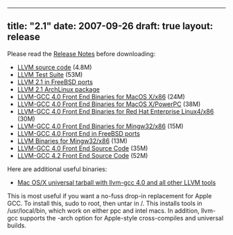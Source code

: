 
---
title: "2.1"
date: 2007-09-26
draft: true
layout: release
---

Please read the [Release Notes](/2.1/docs/ReleaseNotes.html) before
downloading:
* [LLVM source code](/2.1/llvm-2.1.tar.gz) (4.8M)
* [LLVM Test Suite](/2.1/llvm-test-2.1.tar.gz) (53M)
* [LLVM 2.1 in FreeBSD ports](http://www.freshports.org/devel/llvm)
* [LLVM 2.1 ArchLinux package](http://aur.archlinux.org/packages.php?do_Details=1&ID=11372)
* [LLVM-GCC 4.0 Front End Binaries for MacOS X/x86](/2.1/llvm-gcc4.0-2.1-x86-darwin8.tar.gz) (24M)
* [LLVM-GCC 4.0 Front End Binaries for MacOS X/PowerPC](/2.1/llvm-gcc4.0-2.1-ppc-darwin8.10.0.tar.gz) (38M)
* [LLVM-GCC 4.0 Front End Binaries for Red Hat Enterprise Linux4/x86](/2.1/llvm-gcc4.0-2.1-x86-linux-RHEL4.tar.gz) (30M)
* [LLVM-GCC 4.0 Front End Binaries for Mingw32/x86](/2.1/llvm-gcc4.0-2.1-x86-mingw32.tar.bz2) (15M)
* [LLVM-GCC 4.0 Front End in FreeBSD ports](http://www.freshports.org/lang/llvm-gcc4)
* [LLVM Binaries for Mingw32/x86](/2.1/llvm-2.1-x86-mingw32.tar.bz2) (13M)
* [LLVM-GCC 4.0 Front End Source Code](/2.1/llvm-gcc4.0-2.1.source.tar.gz) (35M)
* [LLVM-GCC 4.2 Front End Source Code](/2.1/llvm-gcc4.2-2.1.source.tar.gz) (52M)


Here are additional useful binaries:
* [Mac OS/X universal tarball with llvm-gcc 4.0 and all other LLVM tools](/2.1/llvm-llvm-gcc4.0-2.1-darwin-univ.tar.gz)  

 This is most useful if you want a no-fuss drop-in replacement for Apple GCC.
 To install this, sudo to root, then untar in /. This installs tools in /usr/local/bin,
 which work on either ppc and intel macs. In addition, llvm-gcc supports the -arch option for
 Apple-style cross-compiles and universal builds.


